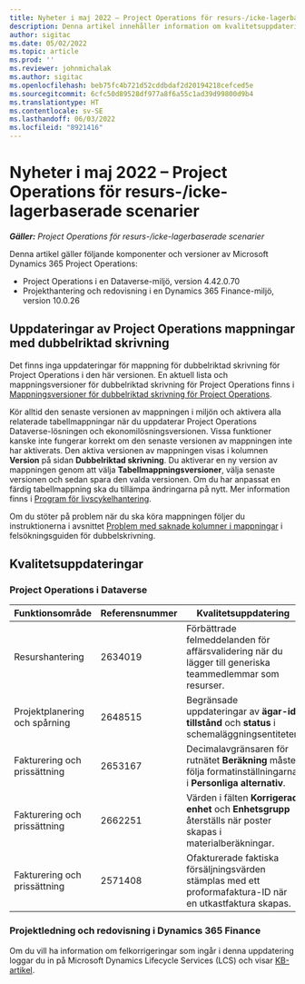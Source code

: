 ```yaml
---
title: Nyheter i maj 2022 – Project Operations för resurs-/icke-lagerbaserade scenarier
description: Denna artikel innehåller information om kvalitetsuppdateringarna som är tillgängliga i maj 2022-versionen av Microsoft Dynamics 365 Project Operations för resurs-/icke-lagerbaserade scenarier.
author: sigitac
ms.date: 05/02/2022
ms.topic: article
ms.prod: ''
ms.reviewer: johnmichalak
ms.author: sigitac
ms.openlocfilehash: beb75fc4b721d52cddbdaf2d20194218cefced5e
ms.sourcegitcommit: 6cfc50d89528df977a8f6a55c1ad39d99800d9b4
ms.translationtype: HT
ms.contentlocale: sv-SE
ms.lasthandoff: 06/03/2022
ms.locfileid: "8921416"
---
```

# <a name="whats-new-may-2022---project-operations-for-resourcenon-stocked-based-scenarios"></a>Nyheter i maj 2022 – Project Operations för resurs-/icke-lagerbaserade scenarier

_**Gäller:** Project Operations för resurs-/icke-lagerbaserade scenarier_

Denna artikel gäller följande komponenter och versioner av Microsoft Dynamics 365 Project Operations:

- Project Operations i en Dataverse-miljö, version 4.42.0.70
- Projekthantering och redovisning i en Dynamics 365 Finance-miljö, version 10.0.26

## <a name="project-operations-dual-write-maps-updates"></a>Uppdateringar av Project Operations mappningar med dubbelriktad skrivning

Det finns inga uppdateringar för mappning för dubbelriktad skrivning för Project Operations i den här versionen. En aktuell lista och mappningsversioner för dubbelriktad skrivning för Project Operations finns i [Mappningsversioner för dubbelriktad skrivning för Project Operations](../environment/resource-dual-write-maps.md).

Kör alltid den senaste versionen av mappningen i miljön och aktivera alla relaterade tabellmappningar när du uppdaterar Project Operations Dataverse-lösningen och ekonomilösningsversionen. Vissa funktioner kanske inte fungerar korrekt om den senaste versionen av mappningen inte har aktiverats. Den aktiva versionen av mappningen visas i kolumnen **Version** på sidan **Dubbelriktad skrivning**. Du aktiverar en ny version av mappningen genom att välja **Tabellmappningsversioner**, välja senaste versionen och sedan spara den valda versionen. Om du har anpassat en färdig tabellmappning ska du tillämpa ändringarna på nytt. Mer information finns i [Program för livscykelhantering](/dynamics365/fin-ops-core/dev-itpro/data-entities/dual-write/app-lifecycle-management).

Om du stöter på problem när du ska köra mappningen följer du instruktionerna i avsnittet [Problem med saknade kolumner i mappningar](/dynamics365/fin-ops-core/dev-itpro/data-entities/dual-write/dual-write-troubleshooting-finops-upgrades#missing-table-columns-issue-on-maps) i felsökningsguiden för dubbelskrivning.

## <a name="quality-updates"></a>Kvalitetsuppdateringar
### <a name="project-operations-on-dataverse"></a>Project Operations i Dataverse

| Funktionsområde | Referensnummer | Kvalitetsuppdatering |
| --- | --- | --- |
| Resurshantering | 2634019 | Förbättrade felmeddelanden för affärsvalidering när du lägger till generiska teammedlemmar som resurser. |
| Projektplanering och spårning | 2648515 | Begränsade uppdateringar av **ägar-id**, **tillstånd** och **status** i schemaläggningsentiteter. |
| Fakturering och prissättning | 2653167 | Decimalavgränsaren för rutnätet **Beräkning** måste följa formatinställningarna i **Personliga alternativ**. |
| Fakturering och prissättning| 2662251 | Värden i fälten **Korrigerad enhet** och **Enhetsgrupp** återställs när poster skapas i materialberäkningar. |
| Fakturering och prissättning| 2571408 | Ofakturerade faktiska försäljningsvärden stämplas med ett proformafaktura-ID när en utkastfaktura skapas. |

### <a name="project-management-and-accounting-in-dynamics-365-finance"></a>Projektledning och redovisning i Dynamics 365 Finance

Om du vill ha information om felkorrigeringar som ingår i denna uppdatering loggar du in på Microsoft Dynamics Lifecycle Services (LCS) och visar [KB-artikel](https://fix.lcs.dynamics.com/Issue/Details?bugId=662864).
